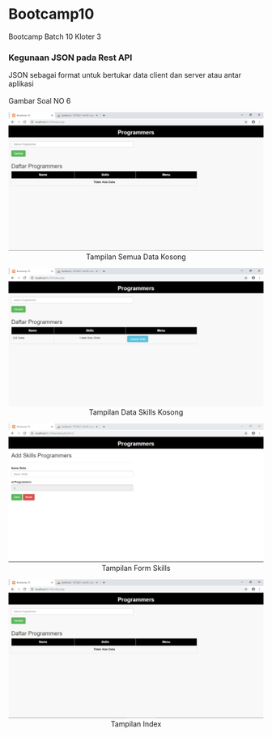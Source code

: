 # Bootcamp10
Bootcamp Batch 10 Kloter 3
<br>
<h3>Kegunaan JSON pada Rest API</h3>
JSON sebagai format untuk bertukar data client dan server atau antar aplikasi<br>
<br>
Gambar Soal NO 6
<p align="center"><img src="https://github.com/dikri3115/Bootcamp10/blob/master/1.PNG"><br>Tampilan Semua Data Kosong</center></p>
<p align="center"><img src="https://github.com/dikri3115/Bootcamp10/blob/master/2.PNG"><br>Tampilan Data Skills Kosong</center></p>
<p align="center"><img src="https://github.com/dikri3115/Bootcamp10/blob/master/3.PNG"><br>Tampilan Form Skills</center></p>
<p align="center"><img src="https://github.com/dikri3115/Bootcamp10/blob/master/1.PNG"><br>Tampilan Index</center></p>
